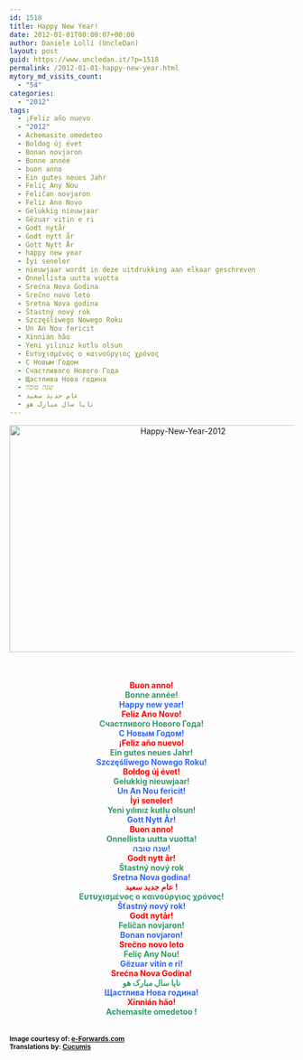 ```yaml
---
id: 1518
title: Happy New Year!
date: 2012-01-01T00:00:07+00:00
author: Daniele Lolli (UncleDan)
layout: post
guid: https://www.uncledan.it/?p=1518
permalink: /2012-01-01-happy-new-year.html
mytory_md_visits_count:
  - "54"
categories:
  - "2012"
tags:
  - ¡Feliz año nuevo
  - "2012"
  - Achemasite omedetoo
  - Boldog új évet
  - Bonan novjaron
  - Bonne année
  - buon anno
  - Ein gutes neues Jahr
  - Feliç Any Nou
  - Feliĉan novjaron
  - Feliz Ano Novo
  - Gelukkig nieuwjaar
  - Gëzuar vitin e ri
  - Godt nytår
  - Godt nytt år
  - Gott Nytt År
  - happy new year
  - İyi seneler
  - nieuwjaar wordt in deze uitdrukking aan elkaar geschreven
  - Onnellista uutta vuotta
  - Srećna Nova Godina
  - Srečno novo leto
  - Sretna Nova godina
  - Štastný nový rok
  - Szczęśliwego Nowego Roku
  - Un An Nou fericit
  - Xīnnián hǎo
  - Yeni yılınız kutlu olsun
  - Ευτυχισμένος ο καινούργιος χρόνος
  - С Новым Годом
  - Счастливого Нового Года
  - Щастлива Нова година
  - שנה טובה
  - عام جديد سعيد
  - نايا سال مبارک هو
---
```

<p style="text-align: center;">
  <img class="alignnone aligncenter" title="Happy New Year 2012!" src="https://www.uncledan.it/wp-content/uploads/2012/01/HAPPY-NEW-YEAR-2012-BEAUTIFUL-600px.jpeg" alt="Happy-New-Year-2012" width="600" height="402" />
</p>

&nbsp;

<h4 style="text-align: center;">
  <strong><span style="color: #ff0000;">Buon anno!</span></strong><br /> <strong> <span style="color: #339966;">Bonne année!</span></strong><br /> <strong> <span style="color: #3366ff;">Happy new year!</span></strong><br /> <strong> <span style="color: #ff0000;">Feliz Ano Novo!</span></strong><br /> <strong> <span style="color: #339966;">Счастливого Нового Года!</span></strong><br /> <strong> <span style="color: #3366ff;">С Новым Годом!</span></strong><br /> <strong> <span style="color: #ff0000;">¡Feliz año nuevo!</span></strong><br /> <strong> <span style="color: #339966;">Ein gutes neues Jahr!</span></strong><br /> <strong> <span style="color: #3366ff;">Szczęśliwego Nowego Roku!</span></strong><br /> <strong> <span style="color: #ff0000;">Boldog új évet!</span></strong><br /> <strong> <span style="color: #339966;">Gelukkig nieuwjaar!</span></strong><br /> <strong> <span style="color: #3366ff;">Un An Nou fericit!</span></strong><br /> <strong> <span style="color: #ff0000;">İyi seneler!</span></strong><br /> <strong> <span style="color: #339966;">Yeni yılınız kutlu olsun!</span></strong><br /> <strong> <span style="color: #3366ff;">Gott Nytt År!</span></strong><br /> <strong> <span style="color: #ff0000;">Buon anno!</span></strong><br /> <strong> <span style="color: #339966;">Onnellista uutta vuotta!</span></strong><br /> <strong> <span style="color: #3366ff;">שנה טובה!</span></strong><br /> <strong> <span style="color: #ff0000;">Godt nytt år!</span></strong><br /> <strong> <span style="color: #339966;">Štastný nový rok</span></strong><br /> <strong> <span style="color: #3366ff;">Sretna Nova godina!</span></strong><br /> <strong> <span style="color: #ff0000;">عام جديد سعيد !</span></strong><br /> <strong> <span style="color: #339966;">Ευτυχισμένος ο καινούργιος χρόνος!</span></strong><br /> <strong> <span style="color: #3366ff;">Šťastný nový rok!</span></strong><br /> <strong> <span style="color: #ff0000;">Godt nytår!</span></strong><br /> <strong> <span style="color: #339966;">Feliĉan novjaron!</span></strong><br /> <strong> <span style="color: #3366ff;">Bonan novjaron!</span></strong><br /> <strong> <span style="color: #ff0000;">Srečno novo leto</span></strong><br /> <strong> <span style="color: #339966;">Feliç Any Nou!</span></strong><br /> <strong> <span style="color: #3366ff;">Gëzuar vitin e ri!</span></strong><br /> <strong> <span style="color: #ff0000;">Srećna Nova Godina!</span></strong><br /> <strong> <span style="color: #339966;">نايا سال مبارک هو</span></strong><br /> <strong> <span style="color: #3366ff;">Щастлива Нова година!</span></strong><br /> <strong> <span style="color: #ff0000;">Xīnnián hǎo!</span></strong><br /> <strong> <span style="color: #339966;">Achemasite omedetoo !</span></strong>
</h4>

**<small></small><small><br /> Image courtesy of: <a title="e-Forwards.com" href="http://www.e-forwards.com/2011/09/775/" target="_blank">e-Forwards.com</a><br /> Translations by: <a title="Cucumis" href="http://www.cucumis.org/progetto_14_p/p_sv_59_5.html" target="_blank">Cucumis</a><br /> </small>**
